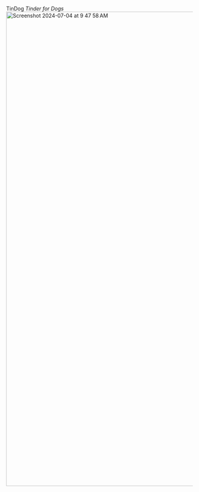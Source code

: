 TinDog
_Tinder for Dogs_
<img width="1279" alt="Screenshot 2024-07-04 at 9 47 58 AM" src="https://github.com/Bolt108/TinDog/assets/15867240/8067c6c0-77a7-42c1-aabf-1e74881b03ec">

